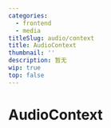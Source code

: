 ```yaml
---
categories:
  - frontend
  - media
titleSlug: audio/context
title: AudioContext
thumbnail: ''
description: 暂无
wip: true
top: false
---
```

# AudioContext



